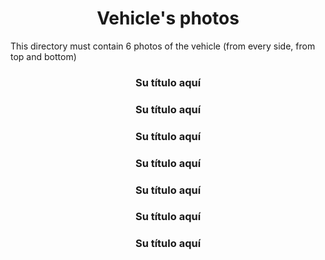  <h1 align="center"> Vehicle's photos </h1>


This directory must contain 6 photos of the vehicle (from every side, from top and bottom)

<h3 align="center"> Su título aquí </h3>


<h3 align="center"> Su título aquí </h3>


<h3 align="center"> Su título aquí </h3>


<h3 align="center"> Su título aquí </h3>


<h3 align="center"> Su título aquí </h3>


<h3 align="center"> Su título aquí </h3>


<h3 align="center"> Su título aquí </h3>

